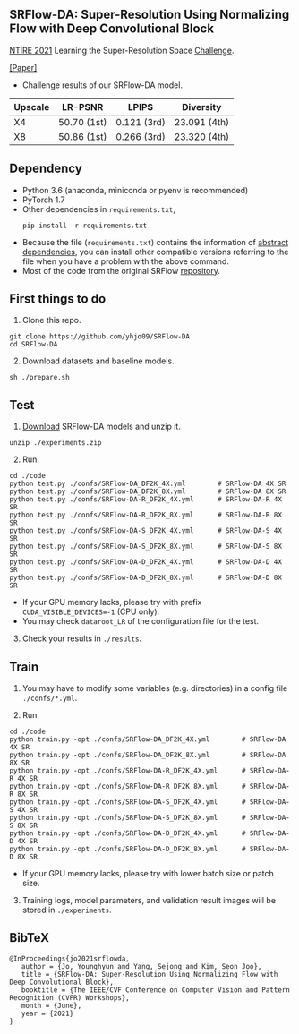 ## SRFlow-DA: Super-Resolution Using Normalizing Flow with Deep Convolutional Block

[NTIRE 2021](https://data.vision.ee.ethz.ch/cvl/ntire21/) Learning the Super-Resolution Space [Challenge](https://github.com/andreas128/NTIRE21_Learning_SR_Space).

[[Paper]](https://openaccess.thecvf.com/content/CVPR2021W/NTIRE/html/Jo_SRFlow-DA_Super-Resolution_Using_Normalizing_Flow_With_Deep_Convolutional_Block_CVPRW_2021_paper.html)

- Challenge results of our SRFlow-DA model.

|Upscale|LR-PSNR|LPIPS|Diversity|
|------|---|---|---|
|X4|50.70 (1st)|0.121 (3rd)|23.091 (4th)|
|X8|50.86 (1st)|0.266 (3rd)|23.320 (4th)|

## Dependency
- Python 3.6 (anaconda, miniconda or pyenv is recommended)
- PyTorch 1.7
- Other dependencies in `requirements.txt`, 
   ```
   pip install -r requirements.txt
   ```
- Because the file (`requirements.txt`) contains the information of [abstract dependencies](https://caremad.io/posts/2013/07/setup-vs-requirement/), you can install other compatible versions referring to the file when you have a problem with the above command.
- Most of the code from the original SRFlow [repository](https://github.com/andreas128/SRFlow).


## First things to do
1. Clone this repo.
```
git clone https://github.com/yhjo09/SRFlow-DA
cd SRFlow-DA
```

2. Download datasets and baseline models.
```
sh ./prepare.sh
```

## Test
1. [Download](https://yonsei-my.sharepoint.com/:u:/g/personal/yh_jo_o365_yonsei_ac_kr/EcJEWvhzNipLiPV8_Yfy-pYBa5OMdIaUd4LWeefr-7LyaA?e=PvlKwM) SRFlow-DA models and unzip it.
```
unzip ./experiments.zip
```

2. Run. 
```
cd ./code
python test.py ./confs/SRFlow-DA_DF2K_4X.yml        # SRFlow-DA 4X SR
python test.py ./confs/SRFlow-DA_DF2K_8X.yml        # SRFlow-DA 8X SR
python test.py ./confs/SRFlow-DA-R_DF2K_4X.yml      # SRFlow-DA-R 4X SR
python test.py ./confs/SRFlow-DA-R_DF2K_8X.yml      # SRFlow-DA-R 8X SR
python test.py ./confs/SRFlow-DA-S_DF2K_4X.yml      # SRFlow-DA-S 4X SR
python test.py ./confs/SRFlow-DA-S_DF2K_8X.yml      # SRFlow-DA-S 8X SR
python test.py ./confs/SRFlow-DA-D_DF2K_4X.yml      # SRFlow-DA-D 4X SR
python test.py ./confs/SRFlow-DA-D_DF2K_8X.yml      # SRFlow-DA-D 8X SR
```
- If your GPU memory lacks, please try with prefix `CUDA_VISIBLE_DEVICES=-1` (CPU only).
- You may check `dataroot_LR` of the configuration file for the test.

3. Check your results in `./results`.


## Train
1. You may have to modify some variables (e.g. directories) in a config file `./confs/*.yml`.

2. Run.
```
cd ./code
python train.py -opt ./confs/SRFlow-DA_DF2K_4X.yml        # SRFlow-DA 4X SR
python train.py -opt ./confs/SRFlow-DA_DF2K_8X.yml        # SRFlow-DA 8X SR
python train.py -opt ./confs/SRFlow-DA-R_DF2K_4X.yml      # SRFlow-DA-R 4X SR
python train.py -opt ./confs/SRFlow-DA-R_DF2K_8X.yml      # SRFlow-DA-R 8X SR
python train.py -opt ./confs/SRFlow-DA-S_DF2K_4X.yml      # SRFlow-DA-S 4X SR
python train.py -opt ./confs/SRFlow-DA-S_DF2K_8X.yml      # SRFlow-DA-S 8X SR
python train.py -opt ./confs/SRFlow-DA-D_DF2K_4X.yml      # SRFlow-DA-D 4X SR
python train.py -opt ./confs/SRFlow-DA-D_DF2K_8X.yml      # SRFlow-DA-D 8X SR
```
- If your GPU memory lacks, please try with lower batch size or patch size.

3. Training logs, model parameters, and validation result images will be stored in `./experiments`.


## BibTeX
```
@InProceedings{jo2021srflowda,
   author = {Jo, Younghyun and Yang, Sejong and Kim, Seon Joo},
   title = {SRFlow-DA: Super-Resolution Using Normalizing Flow with Deep Convolutional Block},
   booktitle = {The IEEE/CVF Conference on Computer Vision and Pattern Recognition (CVPR) Workshops},
   month = {June},
   year = {2021}
}
```
